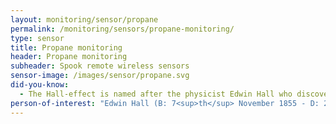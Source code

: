 ```yaml
---
layout: monitoring/sensor/propane
permalink: /monitoring/sensors/propane-monitoring/
type: sensor
title: Propane monitoring
header: Propane monitoring
subheader: Spook remote wireless sensors
sensor-image: /images/sensor/propane.svg
did-you-know:
  - The Hall-effect is named after the physicist Edwin Hall who discovered the effect while he was studying a doctoral degree at University. In 1879 he discovered that when a conductor or semiconductor with current flowing in one direction was introduced perpendicular to a magnetic field a voltage could be measured at right angles to the current path.
person-of-interest: "Edwin Hall (B: 7<sup>th</sup> November 1855 - D: 20<sup>th</sup> November 1938)"
---
```

